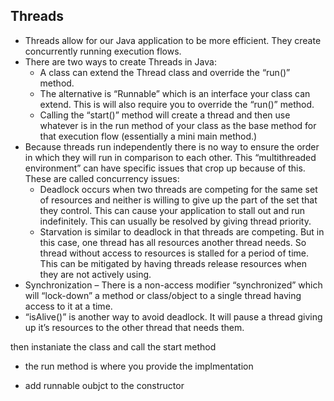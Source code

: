 ## Threads

- Threads allow for our Java application to be more efficient. They create concurrently running execution flows.
- There are two ways to create Threads in Java:
    - A class can extend the Thread class and override the “run()” method.
    - The alternative is “Runnable” which is an interface your class can extend. This is will also require you to override the “run()” method.
    - Calling the “start()” method will create a thread and then use whatever is in the run method of your class as the base method for that execution flow (essentially a mini main method.)
- Because threads run independently there is no way to ensure the order in which they will run in comparison to each other. This “multithreaded environment” can have specific issues that crop up because of this. These are called concurrency issues:
    - Deadlock occurs when two threads are competing for the same set of resources and neither is willing to give up the part of the set that they control. This can cause your application to stall out and run indefinitely. This can usually be resolved by giving thread priority.
    - Starvation is similar to deadlock in that threads are competing. But in this case, one thread has all resources another thread needs. So thread without access to resources is stalled for a period of time. This can be mitigated by having threads release resources when they are not actively using.
- Synchronization – There is a non-access modifier “synchronized” which will “lock-down” a method or class/object to a single thread having access to it at a time.
- “isAlive()” is another way to avoid deadlock. It will pause a thread giving up it’s resources to the other thread that needs them.


then instaniate the class and call the start method

- the run method is where you provide the implmentation


- add runnable oubjct to the constructor